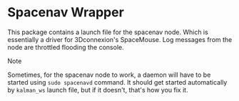 # Spacenav Wrapper

This package contains a launch file for the spacenav node. Which is essentially a driver for 3Dconnexion's SpaceMouse. Log messages from the node are throttled  flooding the console.

> [!NOTE]
> Sometimes, for the spacenav node to work, a daemon will have to be started using `sudo spacenavd` command.
> It should get started automatically by `kalman_ws` launch file, but if it doesn't, that's how you fix it.
